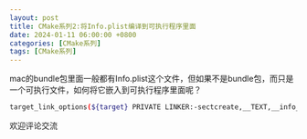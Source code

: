 ```yaml
---
layout: post
title: CMake系列2:将Info.plist编译到可执行程序里面
date: 2024-01-11 06:00:00 +0800
categories: [CMake系列]
tags: [CMake系列]
---
```

mac的bundle包里面一般都有Info.plist这个文件，但如果不是bundle包，而只是一个可执行文件，如何将它嵌入到可执行程序里面呢？

```bash
target_link_options(${target} PRIVATE LINKER:-sectcreate,__TEXT,__info_plist,${CMAKE_CURRENT_SOURCE_DIR}/Info.plist)
```

欢迎评论交流